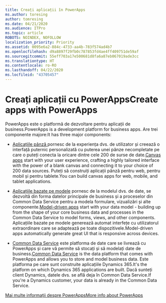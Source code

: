 ```yaml
---
title: Creați aplicații în PowerApps
ms.author: toresing
author: tomresing
ms.date: 04/21/2020
ms.audience: ITPro
ms.topic: article
ROBOTS: NOINDEX, NOFOLLOW
localization_priority: Priority
ms.assetid: 0095e6a2-884c-4733-aa4b-783f574ad4b7
ms.openlocfilehash: d9a8897f29fb0c787853fd4ae4ff409751de59af
ms.sourcegitcommit: 55eff703a17e500681d8fa6a87eb067019ade3cc
ms.translationtype: HT
ms.contentlocale: ro-RO
ms.lasthandoff: 04/22/2020
ms.locfileid: "43705457"
---
```

# <a name="create-apps-with-powerapps"></a><span data-ttu-id="b9e07-102">Creați aplicații cu PowerApps</span><span class="sxs-lookup"><span data-stu-id="b9e07-102">Create apps with PowerApps</span></span>

<span data-ttu-id="b9e07-103">PowerApps este o platformă de dezvoltare pentru aplicații de business.</span><span class="sxs-lookup"><span data-stu-id="b9e07-103">PowerApps is a development platform for business apps.</span></span> <span data-ttu-id="b9e07-104">Are trei componente majore:</span><span class="sxs-lookup"><span data-stu-id="b9e07-104">It has three major components:</span></span> 
  
- <span data-ttu-id="b9e07-105">[Aplicațiile pânză ](https://go.microsoft.com/fwlink/?linkid=874495) pornesc de la experiența dvs. de utilizator și creează o interfață puternic personalizată cu puterea unei pânze necompletate pe care o puteți conecta la oricare dintre cele 200 de surse de date.</span><span class="sxs-lookup"><span data-stu-id="b9e07-105">[Canvas apps](https://go.microsoft.com/fwlink/?linkid=874495) start with your user experience, crafting a highly tailored interface with the power of a blank canvas and connecting it to your choice of 200 data sources.</span></span> <span data-ttu-id="b9e07-106">Puteți să construiți aplicații pânză pentru web, pentru mobil și pentru tablete.</span><span class="sxs-lookup"><span data-stu-id="b9e07-106">You can build canvas apps for web, mobile, and tablet applications.</span></span> 
    
- <span data-ttu-id="b9e07-107">[Aplicațiile bazate pe modele](https://go.microsoft.com/fwlink/?linkid=874496) pornesc de la modelul dvs. de date, se dezvoltă din forma datelor principale de business și a proceselor din Common Data Service pentru a modela formulare, vizualizări și alte componente.</span><span class="sxs-lookup"><span data-stu-id="b9e07-107">[Model-driven apps](https://go.microsoft.com/fwlink/?linkid=874496) start with your data model - building up from the shape of your core business data and processes in the Common Data Service to model forms, views, and other components.</span></span> <span data-ttu-id="b9e07-108">Aplicațiile bazate pe modele generează automat interfețe cu utilizatorul extraordinare care se adaptează pe toate dispozitivele.</span><span class="sxs-lookup"><span data-stu-id="b9e07-108">Model-driven apps automatically generate great UI that is responsive across devices.</span></span> 
    
- <span data-ttu-id="b9e07-109">[Common Data Service](https://go.microsoft.com/fwlink/?linkid=874497) este platforma de date care se livrează cu PowerApps și care vă permite să stocați și să modelați date de business.</span><span class="sxs-lookup"><span data-stu-id="b9e07-109">[Common Data Service](https://go.microsoft.com/fwlink/?linkid=874497) is the data platform that comes with PowerApps and allows you to store and model business data.</span></span> <span data-ttu-id="b9e07-110">Este platforma pe care sunt construite aplicațiile Dynamics 365.</span><span class="sxs-lookup"><span data-stu-id="b9e07-110">It's the platform on which Dynamics 365 applications are built.</span></span> <span data-ttu-id="b9e07-111">Dacă sunteți client Dynamics, datele dvs. se află deja în Common Data Service.</span><span class="sxs-lookup"><span data-stu-id="b9e07-111">If you're a Dynamics customer, your data is already in the Common Data Service.</span></span> 
    
[<span data-ttu-id="b9e07-112">Mai multe informații despre PowerApps</span><span class="sxs-lookup"><span data-stu-id="b9e07-112">More info about PowerApps</span></span>](https://go.microsoft.com/fwlink/?linkid=874498)
  

